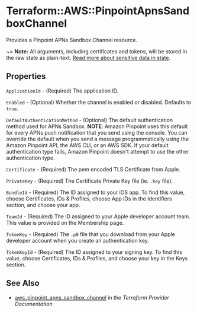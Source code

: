 # Terraform::AWS::PinpointApnsSandboxChannel

Provides a Pinpoint APNs Sandbox Channel resource.

~> **Note:** All arguments, including certificates and tokens, will be stored in the raw state as plain-text.
[Read more about sensitive data in state](/docs/state/sensitive-data.html).

## Properties

`ApplicationId` - (Required) The application ID.

`Enabled` - (Optional) Whether the channel is enabled or disabled. Defaults to `true`.

`DefaultAuthenticationMethod` - (Optional) The default authentication method used for APNs Sandbox.
__NOTE__: Amazon Pinpoint uses this default for every APNs push notification that you send using the console.
You can override the default when you send a message programmatically using the Amazon Pinpoint API, the AWS CLI, or an AWS SDK.
If your default authentication type fails, Amazon Pinpoint doesn't attempt to use the other authentication type.

`Certificate` - (Required) The pem encoded TLS Certificate from Apple.

`PrivateKey` - (Required) The Certificate Private Key file (ie. `.key` file).

`BundleId` - (Required) The ID assigned to your iOS app. To find this value, choose Certificates, IDs & Profiles, choose App IDs in the Identifiers section, and choose your app.

`TeamId` - (Required) The ID assigned to your Apple developer account team. This value is provided on the Membership page.

`TokenKey` - (Required) The `.p8` file that you download from your Apple developer account when you create an authentication key.

`TokenKeyId` - (Required) The ID assigned to your signing key. To find this value, choose Certificates, IDs & Profiles, and choose your key in the Keys section.


## See Also

* [aws_pinpoint_apns_sandbox_channel](https://www.terraform.io/docs/providers/aws/r/pinpoint_apns_sandbox_channel.html) in the _Terraform Provider Documentation_